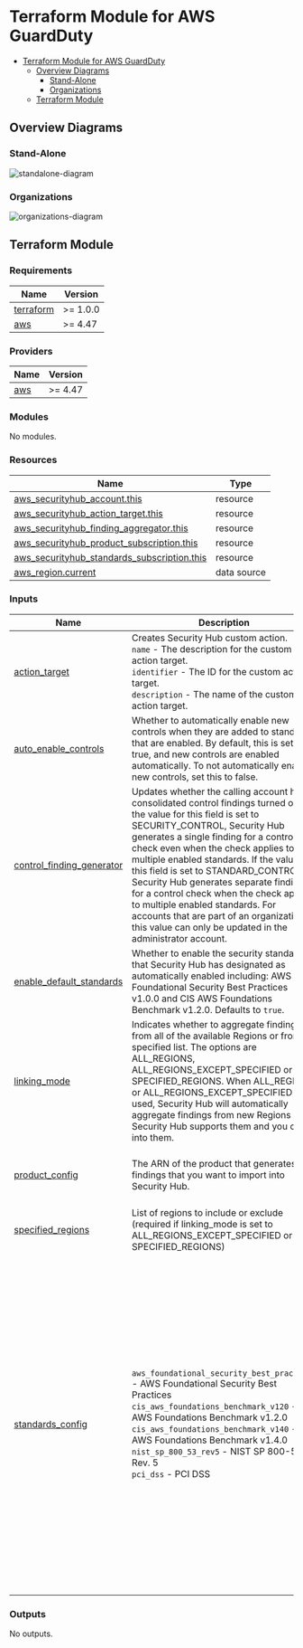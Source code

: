 # Terraform Module for AWS GuardDuty

- [Terraform Module for AWS GuardDuty](#terraform-module-for-aws-guardduty)
  - [Overview Diagrams](#overview-diagrams)
    - [Stand-Alone](#stand-alone)
    - [Organizations](#organizations)
  - [Terraform Module](#terraform-module)

## Overview Diagrams

### Stand-Alone

![standalone-diagram](./docs/StandaloneGuardDuty\_v1.png)

### Organizations

![organizations-diagram](./docs/OrgGuardDuty\_v1.png)

## Terraform Module

### Requirements

| Name | Version |
|------|---------|
| <a name="requirement_terraform"></a> [terraform](#requirement\_terraform) | >= 1.0.0 |
| <a name="requirement_aws"></a> [aws](#requirement\_aws) | >= 4.47 |

### Providers

| Name | Version |
|------|---------|
| <a name="provider_aws"></a> [aws](#provider\_aws) | >= 4.47 |

### Modules

No modules.

### Resources

| Name | Type |
|------|------|
| [aws_securityhub_account.this](https://registry.terraform.io/providers/hashicorp/aws/latest/docs/resources/securityhub_account) | resource |
| [aws_securityhub_action_target.this](https://registry.terraform.io/providers/hashicorp/aws/latest/docs/resources/securityhub_action_target) | resource |
| [aws_securityhub_finding_aggregator.this](https://registry.terraform.io/providers/hashicorp/aws/latest/docs/resources/securityhub_finding_aggregator) | resource |
| [aws_securityhub_product_subscription.this](https://registry.terraform.io/providers/hashicorp/aws/latest/docs/resources/securityhub_product_subscription) | resource |
| [aws_securityhub_standards_subscription.this](https://registry.terraform.io/providers/hashicorp/aws/latest/docs/resources/securityhub_standards_subscription) | resource |
| [aws_region.current](https://registry.terraform.io/providers/hashicorp/aws/latest/docs/data-sources/region) | data source |

### Inputs

| Name | Description | Type | Default | Required |
|------|-------------|------|---------|:--------:|
| <a name="input_action_target"></a> [action\_target](#input\_action\_target) | Creates Security Hub custom action.<br>  `name`        - The description for the custom action target.<br>  `identifier`  - The ID for the custom action target.<br>  `description` - The name of the custom action target. | <pre>list(object({<br>    name        = string<br>    identifier  = string<br>    description = string<br>  }))</pre> | `[]` | no |
| <a name="input_auto_enable_controls"></a> [auto\_enable\_controls](#input\_auto\_enable\_controls) | Whether to automatically enable new controls when they are added to standards that are enabled. By default, this is set to true, and new controls are enabled automatically. To not automatically enable new controls, set this to false. | `bool` | `true` | no |
| <a name="input_control_finding_generator"></a> [control\_finding\_generator](#input\_control\_finding\_generator) | Updates whether the calling account has consolidated control findings turned on. If the value for this field is set to SECURITY\_CONTROL, Security Hub generates a single finding for a control check even when the check applies to multiple enabled standards. If the value for this field is set to STANDARD\_CONTROL, Security Hub generates separate findings for a control check when the check applies to multiple enabled standards. For accounts that are part of an organization, this value can only be updated in the administrator account. | `string` | `"STANDARD_CONTROL"` | no |
| <a name="input_enable_default_standards"></a> [enable\_default\_standards](#input\_enable\_default\_standards) | Whether to enable the security standards that Security Hub has designated as automatically enabled including: AWS Foundational Security Best Practices v1.0.0 and CIS AWS Foundations Benchmark v1.2.0. Defaults to `true`. | `bool` | `true` | no |
| <a name="input_linking_mode"></a> [linking\_mode](#input\_linking\_mode) | Indicates whether to aggregate findings from all of the available Regions or from a specified list. The options are ALL\_REGIONS, ALL\_REGIONS\_EXCEPT\_SPECIFIED or SPECIFIED\_REGIONS. When ALL\_REGIONS or ALL\_REGIONS\_EXCEPT\_SPECIFIED are used, Security Hub will automatically aggregate findings from new Regions as Security Hub supports them and you opt into them. | `string` | `"ALL_REGIONS"` | no |
| <a name="input_product_config"></a> [product\_config](#input\_product\_config) | The ARN of the product that generates findings that you want to import into Security Hub. | <pre>list(object({<br>    enable = bool<br>    arn    = string<br>  }))</pre> | `null` | no |
| <a name="input_specified_regions"></a> [specified\_regions](#input\_specified\_regions) | List of regions to include or exclude (required if linking\_mode is set to ALL\_REGIONS\_EXCEPT\_SPECIFIED or SPECIFIED\_REGIONS) | `list(string)` | `null` | no |
| <a name="input_standards_config"></a> [standards\_config](#input\_standards\_config) | `aws_foundational_security_best_practices` - AWS Foundational Security Best Practices<br>  `cis_aws_foundations_benchmark_v120` - CIS AWS Foundations Benchmark v1.2.0<br>  `cis_aws_foundations_benchmark_v140` - CIS AWS Foundations Benchmark v1.4.0<br>  `nist_sp_800_53_rev5` - NIST SP 800-53 Rev. 5<br>  `pci_dss` - PCI DSS | <pre>object({<br>    aws_foundational_security_best_practices = object({<br>      enable          = bool<br>      status          = optional(string)<br>      disabled_reason = optional(string)<br>    })<br>    cis_aws_foundations_benchmark_v120 = object({<br>      enable          = bool<br>      status          = optional(string)<br>      disabled_reason = optional(string)<br>    })<br>    cis_aws_foundations_benchmark_v140 = object({<br>      enable          = bool<br>      status          = optional(string)<br>      disabled_reason = optional(string)<br>    })<br>    nist_sp_800_53_rev5 = object({<br>      enable          = bool<br>      status          = optional(string)<br>      disabled_reason = optional(string)<br>    })<br>    pci_dss = object({<br>      enable          = bool<br>      status          = optional(string)<br>      disabled_reason = optional(string)<br>    })<br>  })</pre> | <pre>{<br>  "aws_foundational_security_best_practices": {<br>    "enable": true,<br>    "status": "ENABLED"<br>  },<br>  "cis_aws_foundations_benchmark_v120": {<br>    "enable": true,<br>    "status": "ENABLED"<br>  },<br>  "cis_aws_foundations_benchmark_v140": {<br>    "enable": false<br>  },<br>  "nist_sp_800_53_rev5": {<br>    "enable": false<br>  },<br>  "pci_dss": {<br>    "enable": false<br>  }<br>}</pre> | no |

### Outputs

No outputs.
